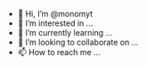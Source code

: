 - 👋 Hi, I’m @monomyt
- 👀 I’m interested in ...
- 🌱 I’m currently learning ...
- 💞️ I’m looking to collaborate on ...
- 📫 How to reach me ...

<!---
monomyt/monomyt is a ✨ special ✨ repository because its `README.md` (this file) appears on your GitHub profile.
You can click the Preview link to take a look at your changes.
--->
